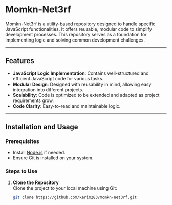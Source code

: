 # Momkn-Net3rf

Momkn-Net3rf is a utility-based repository designed to handle specific JavaScript functionalities. It offers reusable, modular code to simplify development processes. This repository serves as a foundation for implementing logic and solving common development challenges.

---

## Features

- **JavaScript Logic Implementation**: Contains well-structured and efficient JavaScript code for various tasks.
- **Modular Design**: Designed with reusability in mind, allowing easy integration into different projects.
- **Scalability**: Code is optimized to be extended and adapted as project requirements grow.
- **Code Clarity**: Easy-to-read and maintainable logic.

---

## Installation and Usage

### Prerequisites

- Install [Node.js](https://nodejs.org) if needed.
- Ensure Git is installed on your system.

### Steps to Use

1. **Clone the Repository**  
   Clone the project to your local machine using Git:
   ```bash
   git clone https://github.com/karim283/momkn-net3rf.git
